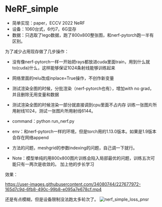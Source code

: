 # NeRF_simple
* 简单实现：paper，ECCV 2022 NeRF
* 设备：1060台式，6代i7，6G显存
* 数据：只选取了lego数据，跑了800x800整张图，和nerf-pytorch跑一半有区别。

为了减少占用现存做了几步操作：
* 没有像nerf-pytorch一样一开始把rays都放进cuda里面train，用到什么就to(cuda)什么，这样能够保证1024条射线能够训练起来
* 网络里面的relu改成inplace=True操作，不创作新变量
* 测试渲染全图的时候，分批渲染（nerf-pytorch也有），增加with no grad，并且删除无用变量和数据
* 测试渲染全图的时候渲染一部分就直接调到cpu里面不占内存
训练一张图片所用射线1024，测试一张图片所用射线6144。

* command：python run_nerf.py
* env：和nerf-pytorch一样的环境，但是torch用的1.13.0版本。如果是1.9版本会存在网络append
* 方法的问题，meshgrid的参数indexing的问题，自己调一下就行。
* Note：模型单纯的用800x800图片训练会陷入局部最优的问题，训练五次可能只有一两次是收敛的。
加上他的步长学习

效果：

https://user-images.githubusercontent.com/34080744/227677972-165d7c9d-6fb8-490c-99b8-e095a7e678cf.mp4

还是有点模糊，但是设备限制没法跑太多轮次了。
![nerf_simple_loss_pnsr](https://user-images.githubusercontent.com/34080744/227678042-040d5c10-3758-4a09-a964-a3043e0d531c.png)
